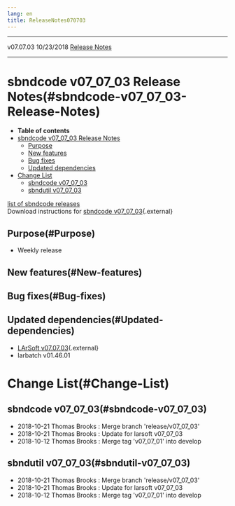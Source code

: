 ```yaml
---
lang: en
title: ReleaseNotes070703
---
```


  ----------- ------------ -- -- ------------------------------------------------------
  v07.07.03   10/23/2018         [Release Notes](ReleaseNotes070703.html)
  ----------- ------------ -- -- ------------------------------------------------------



sbndcode v07\_07\_03 Release Notes(#sbndcode-v07_07_03-Release-Notes)
======================================================================================

-   **Table of contents**
-   [sbndcode v07\_07\_03 Release
    Notes](#sbndcode-v07_07_03-Release-Notes)
    -   [Purpose](#Purpose)
    -   [New features](#New-features)
    -   [Bug fixes](#Bug-fixes)
    -   [Updated dependencies](#Updated-dependencies)
-   [Change List](#Change-List)
    -   [sbndcode v07\_07\_03](#sbndcode-v07_07_03)
    -   [sbndutil v07\_07\_03](#sbndutil-v07_07_03)

[list of sbndcode
releases](List_of_SBND_code_releases.html)\
Download instructions for [sbndcode
v07\_07\_03](http://scisoft.fnal.gov/scisoft/bundles/sbnd/v07_07_03/sbndcode-v07_07_03.html){.external}



Purpose(#Purpose)
----------------------------------

-   Weekly release



New features(#New-features)
--------------------------------------------



Bug fixes(#Bug-fixes)
--------------------------------------



Updated dependencies(#Updated-dependencies)
------------------------------------------------------------

-   [LArSoft
    v07.07.03](https://cdcvs.fnal.gov/redmine/projects/larsoft/wiki/ReleaseNotes070703){.external}
-   larbatch v01.46.01



Change List(#Change-List)
==========================================



sbndcode v07\_07\_03(#sbndcode-v07_07_03)
----------------------------------------------------------

-   2018-10-21 Thomas Brooks : Merge branch \'release/v07\_07\_03\'
-   2018-10-21 Thomas Brooks : Update for larsoft v07\_07\_03
-   2018-10-12 Thomas Brooks : Merge tag \'v07\_07\_01\' into develop



sbndutil v07\_07\_03(#sbndutil-v07_07_03)
----------------------------------------------------------

-   2018-10-21 Thomas Brooks : Merge branch \'release/v07\_07\_03\'
-   2018-10-21 Thomas Brooks : Update for larsoft v07\_07\_03
-   2018-10-12 Thomas Brooks : Merge tag \'v07\_07\_01\' into develop
